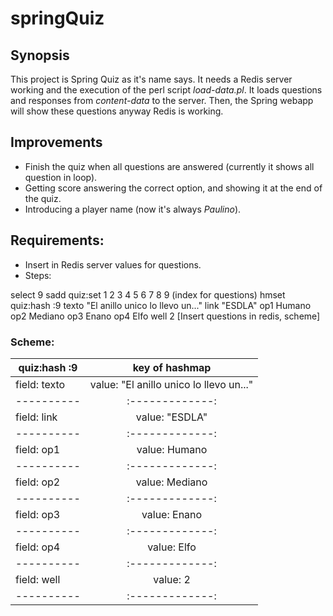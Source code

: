 # springQuiz
## Synopsis
This project is Spring Quiz as it's name says. It needs a Redis server working and the execution of the perl script *load-data.pl*. It loads questions and responses from *content-data* to the server. Then, the Spring webapp will show these questions anyway Redis is working.

## Improvements
- Finish the quiz when all questions are answered (currently it shows all question in loop).
- Getting score answering the correct option, and showing it at the end of the quiz.
- Introducing a player name (now it's always *Paulino*).

## Requirements:
- Insert in Redis server values for questions.
- Steps:

 select 9
 sadd quiz:set 1 2 3 4 5 6 7 8 9 (index for questions)
 hmset quiz:hash :9 texto "El anillo unico lo llevo un..." link "ESDLA" op1 Humano op2 Mediano op3 Enano op4 Elfo well 2 [Insert questions in redis, scheme]

### Scheme: 

|quiz:hash :9|key of hashmap|
|----------|:-------------:|
|field: texto | value: "El anillo unico lo llevo un..." |
|----------|:-------------:|
|field: link | value: "ESDLA" |
|----------|:-------------:|
| field: op1 | value: Humano |
|----------|:-------------:|
| field: op2 | value: Mediano |
|----------|:-------------:|
| field: op3 | value: Enano |
|----------|:-------------:|
| field: op4 | value: Elfo |
|----------|:-------------:|
| field: well | value: 2 |
|----------|:-------------:|
